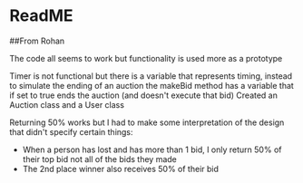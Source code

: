 # ReadME

##From Rohan

The code all seems to work but functionality is used more as a prototype

Timer is not functional but there is a variable that represents timing, instead to simulate the ending of an auction the makeBid method has a variable that if set to true ends the auction (and doesn't execute that bid) 
Created an Auction class and a User class

Returning 50% works but I had to make some interpretation of the design that didn't specify certain things:
- When a person has lost and has more than 1 bid, I only return 50% of their top bid not all of the bids they made
- The 2nd place winner also receives 50% of their bid